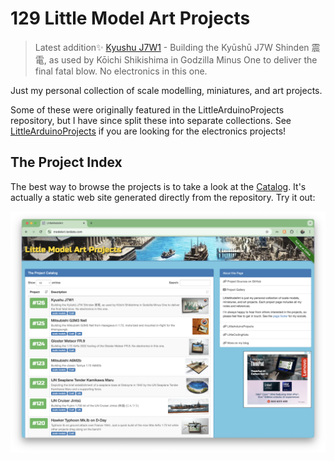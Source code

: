 # 129 Little Model Art Projects

> Latest addition:sparkles: [Kyushu J7W1](./projects/IJN/Kyushu/J7W1) - Building the Kyūshū J7W Shinden 震電, as used by Kōichi Shikishima in Godzilla Minus One to deliver the final fatal blow. No electronics in this one.

Just my personal collection of scale modelling, miniatures, and art projects.

Some of these were originally featured in the LittleArduinoProjects repository, but I have since split these into separate collections.
See [LittleArduinoProjects](https://github.com/tardate/LittleArduinoProjects) if you are looking for the electronics projects!

## The Project Index

The best way to browse the projects is to take a look at the
[Catalog](https://modelart.tardate.com/).
It's actually a static web site generated directly from the repository. Try it out:

[![leap-splash](./catalog/assets/images/splash.png?raw=true)](https://modelart.tardate.com/)
